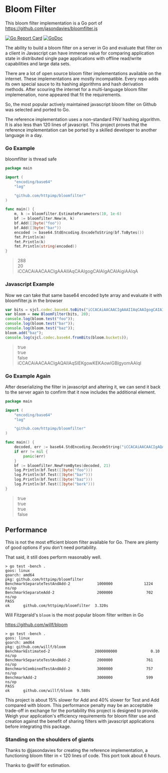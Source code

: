 Bloom Filter
============

This bloom filter implementation is a Go port of https://github.com/jasondavies/bloomfilter.js

[![Go Report Card](https://goreportcard.com/badge/github.com/httpimp/bloomfilter?1)](https://goreportcard.com/report/github.com/httpimp/bloomfilter)
[![GoDoc](https://godoc.org/github.com/httpimp/bloomfilter?status.svg)](https://godoc.org/github.com/httpimp/bloomfilter)

The ability to build a bloom filter on a server in Go and evaluate that filter on a client in
Javascript can have immense value for comparing application state in distributed single page
applications with offline read/write capabilities and large data sets.

There are a lot of open source bloom filter implementations available on the internet. These
implementations are mostly incompatible. Every repo adds its own special sauce to its hashing
algorithms and hash derivation methods. After scouring the internet for a multi-language bloom
filter implemenation, none appeared that fit the requirements.

So, the most popular actively maintained javascript bloom filter on Github was selected and ported
to Go.

The reference implementation uses a non-standard FNV hashing algorithm. It is also less than 120
lines of javascript. This project proves that the reference implementation can be ported by a
skilled developer to another language in a day.

### Go Example

bloomfilter is thread safe

```go
package main

import (
	"encoding/base64"
	"log"

	"github.com/httpimp/bloomfilter"
)

func main() {
	m, k := bloomfilter.EstimateParameters(10, 1e-6)
	bf := bloomfilter.New(m, k)
	bf.Add([]byte("foo"))
	bf.Add([]byte("bar"))
	encoded := base64.StdEncoding.EncodeToString(bf.ToBytes())
	fmt.Println(m)
	fmt.Println(k)
	fmt.Println(string(encoded))
}
```

> 288  
> 20  
> iCCACAiAACAACIgAAAIIAqCAAIgogCAIAIgACAIAigiAAIqA

### Javascript Example

Now we can take that same base64 encoded byte array and evaluate it with bloomfilter.js in the
browser

```js
var bits = sjcl.codec.base64.toBits("iCCACAiAACAACIgAAAIIAqCAAIgogCAIAIgACAIAigiAAIqA");
var bloom = new BloomFilter(bits, 20);
console.log(bloom.test("foo"));
console.log(bloom.test("bar"));
console.log(bloom.test("baz"));
bloom.add("baz");
console.log(sjcl.codec.base64.fromBits(bloom.buckets));
```

> true  
> true  
> false  
> iCCACAiAACAACIgAQAIIAqSIEKgowKEKAowIGBIgyomAAIqI

### Go Example Again

After deserializing the filter in javascript and altering it, we can send it back to the server
again to confirm that it now includes the additional element.

```go
package main

import (
	"encoding/base64"
	"log"

	"github.com/httpimp/bloomfilter"
)

func main() {
	decoded, err := base64.StdEncoding.DecodeString("iCCACAiAACAACIgAQAIIAqSIEKgowKEKAowIGBIgyomAAIqI")
	if err != nil {
		panic(err)
	}
	bf := bloomfilter.NewFromBytes(decoded, 21)
	log.Println(bf.Test([]byte("foo")))
	log.Println(bf.Test([]byte("bar")))
	log.Println(bf.Test([]byte("baz")))
	log.Println(bf.Test([]byte("bork")))
}

```

> true  
> true  
> true  
> false

## Performance

This is not the most efficient bloom filter available for Go. There are plenty of good options if
you don't need portability.

That said, it still does perform reasonably well.

```
> go test -bench .
goos: linux
goarch: amd64
pkg: github.com/httpimp/bloomfilter
BenchmarkSeparateTestAndAdd-2            1000000              1224 ns/op
BenchmarkSeparateAdd-2                   2000000               702 ns/op
PASS
ok      github.com/httpimp/bloomfilter  3.320s
```

Will Fitzgerald's `bloom` is the most popular bloom filter written in Go

https://github.com/willf/bloom

```
> go test -bench .
goos: linux
goarch: amd64
pkg: github.com/willf/bloom
BenchmarkEstimated-2                    2000000000               0.10 ns/op
BenchmarkSeparateTestAndAdd-2            2000000               761 ns/op
BenchmarkCombinedTestAndAdd-2            3000000               757 ns/op
BenchmarkAdd-2                           3000000               599 ns/op
PASS
ok      github.com/willf/bloom  9.580s
```

This project is about 15% slower for Add and 40% slower for Test and Add compared with bloom.
This performance penalty may be an acceptable trade-off in exchange for the portability this
project is designed to provide. Weigh your application's efficiency requirements for bloom filter
use and creation against the benefit of sharing filters with javascript applications before
integrating this package.

### Standing on the shoulders of giants

Thanks to @jasondavies for creating the reference implementation, a functioning bloom filter
in < 120 lines of code. This port took about 6 hours.

Thanks to @willf for estimation.
